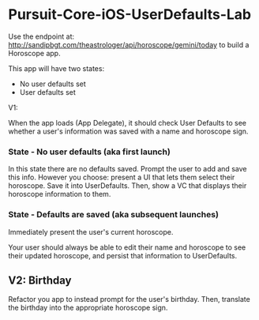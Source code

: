 # Pursuit-Core-iOS-UserDefaults-Lab


Use the endpoint at: http://sandipbgt.com/theastrologer/api/horoscope/gemini/today to build a Horoscope app.


This app will have two states:

- No user defaults set
- User defaults set


V1:

When the app loads (App Delegate), it should check User Defaults to see whether a user's information was saved with a name and horoscope sign.
 

### State -  No user defaults (aka first launch)

In this state there are no defaults saved. Prompt the user to add and save this info. However you choose: present a UI that lets them select their horoscope.  Save it into UserDefaults.  Then, show a VC that displays their horoscope information to them.


### State - Defaults are saved (aka subsequent launches)

Immediately present the user's current horoscope.

Your user should always be able to edit their name and horoscope to see their updated horoscope, and persist that information to UserDefaults.

## V2: Birthday

Refactor you app to instead prompt for the user's birthday.  Then, translate the birthday into the appropriate horoscope sign.
